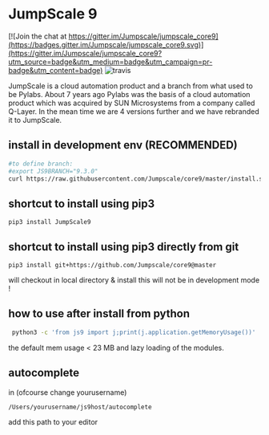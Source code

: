 # JumpScale 9


[![Join the chat at https://gitter.im/Jumpscale/jumpscale_core9](https://badges.gitter.im/Jumpscale/jumpscale_core9.svg)](https://gitter.im/Jumpscale/jumpscale_core9?utm_source=badge&utm_medium=badge&utm_campaign=pr-badge&utm_content=badge) ![travis](https://travis-ci.org/Jumpscale/core9.svg?branch=master)


JumpScale is a cloud automation product and a branch from what used to be Pylabs. About 7 years ago Pylabs was the basis of a cloud automation product which was acquired by SUN Microsystems from a company called Q-Layer. In the mean time we are 4 versions further and we have rebranded it to JumpScale.


## install in development env (RECOMMENDED)

```bash
#to define branch:
#export JS9BRANCH="9.3.0"
curl https://raw.githubusercontent.com/Jumpscale/core9/master/install.sh?$RANDOM > /tmp/install_js9.sh;bash /tmp/install_js9.sh
```

## shortcut to install using pip3

```
pip3 install JumpScale9
```

## shortcut to install using pip3 directly from git

```
pip3 install git+https://github.com/Jumpscale/core9@master
```

will checkout in local directory & install
this will not be in development mode !

## how to use after install from python

```bash
 python3 -c 'from js9 import j;print(j.application.getMemoryUsage())'
```

the default mem usage < 23 MB and lazy loading of the modules.

## autocomplete

in  (ofcourse change yourusername)
```
/Users/yourusername/js9host/autocomplete
```

add this path to your editor

